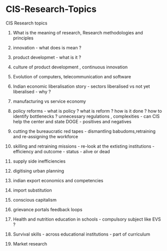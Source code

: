 # CIS-Research-Topics
CIS Research topics

1. What is the meaning of research, Research methodologies and principles

2. innovation - what does is mean ?
3. product developmet - what is it ?
4. culture of product development , continuous innovation
   
5. Evolution of computers, telecommunication and software

6. Indian economic liberalisation story - sectors liberalised vs not yet liberalised - why ?
   
7. manufacturing vs service economy

8. policy reforms - what is policy ? what is reform ? how is it done ? how to identify bottlenecks ? unnecessary regulations , complexities - can CIS help the center and state
   DOGE - positives and negatives
   
10. cutting the bureaucratic red tapes - dismantling babudoms,retraining and re-assigning the workforce

11. skilling and retraining missions - re-look at the extisting institutions - efficiency and outcome - status - alive or dead

12. supply side inefficiencies

13. digitising urban planning

14. indian export economics and competencies
 
15. import substitution

16. conscious capitalism

17. grievance portals feedback loops

18. Health and nutrition education in schools - compulsory subject like EVS ?

19. Survival skills - across educational institutions - part of curriculum

20. Market research
